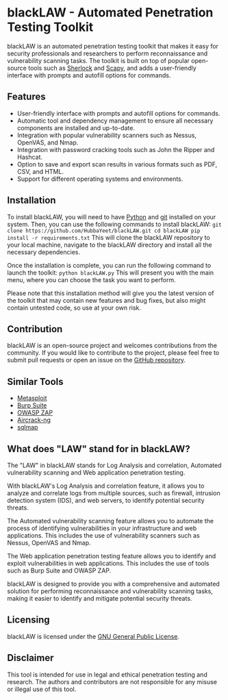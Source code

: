 # **blackLAW - Automated Penetration Testing Toolkit**

blackLAW is an automated penetration testing toolkit that makes it easy for security professionals and researchers to perform reconnaissance and vulnerability scanning tasks. The toolkit is built on top of popular open-source tools such as [Sherlock](https://github.com/sherlock-project/sherlock) and [Scapy](https://github.com/secdev/scapy), and adds a user-friendly interface with prompts and autofill options for commands.

## Features
- User-friendly interface with prompts and autofill options for commands.
- Automatic tool and dependency management to ensure all necessary components are installed and up-to-date.
- Integration with popular vulnerability scanners such as Nessus, OpenVAS, and Nmap.
- Integration with password cracking tools such as John the Ripper and Hashcat.
- Option to save and export scan results in various formats such as PDF, CSV, and HTML.
- Support for different operating systems and environments.

## Installation
To install blackLAW, you will need to have [Python](https://www.python.org/) and [git](https://git-scm.com/) installed on your system. Then, you can use the following commands to install blackLAW:
`git clone https://github.com/HubbaYeet/blackLAW.git
cd blackLAW
pip install -r requirements.txt`
This will clone the blackLAW repository to your local machine, navigate to the blackLAW directory and install all the necessary dependencies.

Once the installation is complete, you can run the following command to launch the toolkit:
`python blackLAW.py`
This will present you with the main menu, where you can choose the task you want to perform.

Please note that this installation method will give you the latest version of the toolkit that may contain new features and bug fixes, but also might contain untested code, so use at your own risk.

## Contribution
blackLAW is an open-source project and welcomes contributions from the community. If you would like to contribute to the project, please feel free to submit pull requests or open an issue on the [GitHub repository](https://github.com/HubbaYeet/blackLAW).

## Similar Tools
- [Metasploit](https://www.metasploit.com/)
- [Burp Suite](https://portswigger.net/burp)
- [OWASP ZAP](https://owasp.org/zap/)
- [Aircrack-ng](https://www.aircrack-ng.org/)
- [sqlmap](https://github.com/sqlmapproject/sqlmap)

## What does "LAW" stand for in blackLAW?
The "LAW" in blackLAW stands for Log Analysis and correlation, Automated vulnerability scanning and Web application penetration testing.

With blackLAW's Log Analysis and correlation feature, it allows you to analyze and correlate logs from multiple sources, such as firewall, intrusion detection system (IDS), and web servers, to identify potential security threats.

The Automated vulnerability scanning feature allows you to automate the process of identifying vulnerabilities in your infrastructure and web applications. This includes the use of vulnerability scanners such as Nessus, OpenVAS and Nmap.

The Web application penetration testing feature allows you to identify and exploit vulnerabilities in web applications. This includes the use of tools such as Burp Suite and OWASP ZAP.

blackLAW is designed to provide you with a comprehensive and automated solution for performing reconnaissance and vulnerability scanning tasks, making it easier to identify and mitigate potential security threats.

## Licensing
blackLAW is licensed under the [GNU General Public License](https://www.gnu.org/licenses/gpl-3.0.en.html).

## Disclaimer
This tool is intended for use in legal and ethical penetration testing and research. The authors and contributors are not responsible for any misuse or illegal use of this tool.
